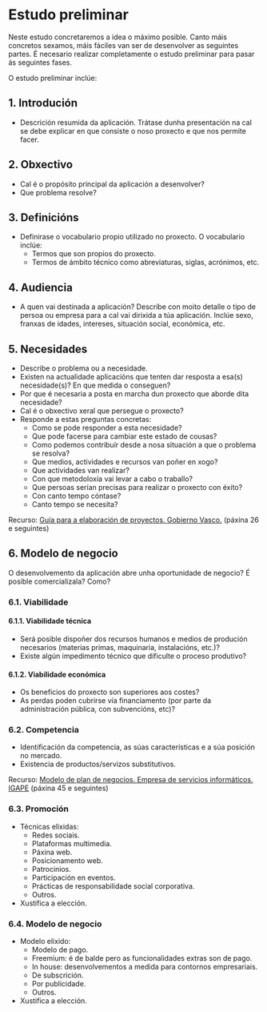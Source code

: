 # Estudo preliminar

Neste estudo concretaremos a idea o máximo posible. Canto máis concretos sexamos, máis fáciles van ser de desenvolver as seguintes partes. É necesario realizar completamente o estudo preliminar para pasar ás seguintes fases.

O estudo preliminar inclúe:

## 1. Introdución
- Descrición resumida da aplicación. Trátase dunha presentación na cal se debe explicar en que consiste o noso proxecto e que nos permite facer.

## 2. Obxectivo
- Cal é o propósito principal da aplicación a desenvolver?
- Que problema resolve? 


## 3. Definicións 
- Definirase o vocabulario propio utilizado no proxecto. O vocabulario inclúe:
	- Termos que son propios do proxecto.
	- Termos de ámbito técnico como abreviaturas, siglas, acrónimos, etc.

## 4. Audiencia
- A quen vai destinada a aplicación? Describe con moito detalle o tipo de persoa ou empresa para a cal vai dirixida a túa aplicación. Inclúe sexo, franxas de idades, intereses, situación social, económica, etc.

## 5. Necesidades
- Describe o problema ou a necesidade.
- Existen na actualidade aplicacións que tenten dar resposta a esa(s) necesidade(s)? En que medida o conseguen?
- Por que é necesaria a posta en marcha dun proxecto que aborde dita necesidade?
- Cal é o obxectivo xeral que persegue o proxecto?
- Responde a estas preguntas concretas:
	- Como se pode responder a esta necesidade? 
	- Que pode facerse para cambiar este estado de cousas? 
	- Como podemos contribuír desde a nosa situación a que o problema se resolva? 
	- Que medios, actividades e recursos van poñer en xogo? 
	- Que actividades van realizar? 
	- Con que metodoloxía vai levar a cabo o traballo?  
	- Que persoas serían precisas para realizar o proxecto con éxito? 
	- Con canto tempo cóntase? 
	- Canto tempo se necesita?

Recurso: [Guía para a elaboración de proyectos. Gobierno Vasco.](https://www.pluralismoyconvivencia.es/upload/19/71/guia_elaboracion_proyectos_c.pdf) (páxina 26 e seguintes)

## 6. Modelo de negocio 
O desenvolvemento da aplicación abre unha oportunidade de negocio? É posible comercializala? Como?

### 6.1. Viabilidade

#### 6.1.1. Viabilidade técnica
- Será posible dispoñer dos recursos humanos e medios de produción necesarios (materias primas, maquinaria, instalacións, etc.)?
- Existe algún impedimento técnico que dificulte o proceso produtivo?  

#### 6.1.2. Viabilidade económica
- Os beneficios do proxecto son superiores aos costes?
- As perdas poden cubrirse vía financiamento (por parte da administración pública, con subvencións, etc)?    

### 6.2. Competencia
- Identificación da competencia, as súas características e a súa posición no mercado.
- Existencia de productos/servizos substitutivos.

Recurso: [Modelo de plan de negocios. Empresa de servicios informáticos. IGAPE](http://www.igape.es/images/crear-unha-empresa/Recursos/PlansdeNegocio/16ServiciosInformaticos12_5_cas.pdf) (páxina 45 e seguintes)

### 6.3. Promoción
- Técnicas elixidas:
	+ Redes sociais.
	+ Plataformas multimedia.
	+ Páxina web.
	+ Posicionamento web.
	+ Patrocinios.
	+ Participación en eventos.
	+ Prácticas de responsabilidade social corporativa.
	+ Outros.
- Xustifica a elección.
    
### 6.4. Modelo de negocio
- Modelo elixido: 
	+ Modelo de pago.
	+ Freemium: é de balde pero as funcionalidades extras son de pago.
	+ In house: desenvolvementos a medida para contornos empresariais.
	+ De subscrición.
	+ Por publicidade.
	+ Outros.
- Xustifica a elección.
